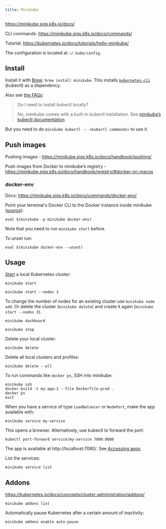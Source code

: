 ```yaml
---
title: Minikube
---
```


https://minikube.sigs.k8s.io/docs/

CLI commands: https://minikube.sigs.k8s.io/docs/commands/

Tutorial: https://kubernetes.io/docs/tutorials/hello-minikube/

The configuration is located at `~/.kube/config`.

## Install

Install it with [Brew](https://formulae.brew.sh/formula/minikube#default): `brew install minikube`. This installs [`kubernetes-cli`](https://formulae.brew.sh/formula/kubernetes-cli) (kubectl) as a dependency.

Also see [the FAQs](https://minikube.sigs.k8s.io/docs/faq/#do-i-need-to-install-kubectl-locally):

> Do I need to install kubectl locally?
>
> No, minikube comes with a built-in kubectl installation. See [minikube’s kubectl documentation](https://minikube.sigs.k8s.io/docs/handbook/kubectl/).

But you need to do `minikube kubectl -- <kubectl commands>` to use it.

## Push images

Pushing images - https://minikube.sigs.k8s.io/docs/handbook/pushing/

Push images from Docker to minikube’s registry - https://minikube.sigs.k8s.io/docs/handbook/registry/#docker-on-macos

### docker-env

Docs: https://minikube.sigs.k8s.io/docs/commands/docker-env/

Point your terminal's Docker CLI to the Docker instance inside minikube ([source](https://minikube.sigs.k8s.io/docs/tutorials/docker_desktop_replacement/)):

```shell
eval $(minikube -p minikube docker-env)
```

Note that you need to run `minikube start` before.

To unset run:

```shell
eval $(minikube docker-env --unset)
```

## Usage

[Start](https://minikube.sigs.k8s.io/docs/commands/start/) a local Kubernetes cluster:

```shell
minikube start
```

```shell
minikube start --nodes 3
```

To change the number of nodes for an existing cluster use `minikube node add`. Or delete the cluster (`minikube delete`) and create it again (`minikube start --nodes 3`).

```shell
minikube dashboard
```

```shell
minikube stop
```

Delete your local cluster:

```shell
minikube delete
```

Delete all local clusters and profiles:

```shell
minikube delete --all
```

To run commands like `docker ps`, SSH into minikube:

```shell
minikube ssh
docker build -t my-app:1 --file Dockerfile-prod .
docker ps
exit
```

When you have a service of type `LoadBalancer` or `NodePort`, make the app available with:

```shell
minikube service my-service
```

This opens a browser. Alternatively, use kubectl to forward the port:

```shell
kubectl port-forward service/my-service 7080:8080
```

The app is available at http://localhost:7080/. See [Accessing apps](https://minikube.sigs.k8s.io/docs/handbook/accessing/).

List the services:

```shell
minikube service list
```

## Addons

https://kubernetes.io/docs/concepts/cluster-administration/addons/

```shell
minikube addons list
```

Automatically pause Kubernetes after a certain amount of inactivity:

```shell
minikube addons enable auto-pause
```
